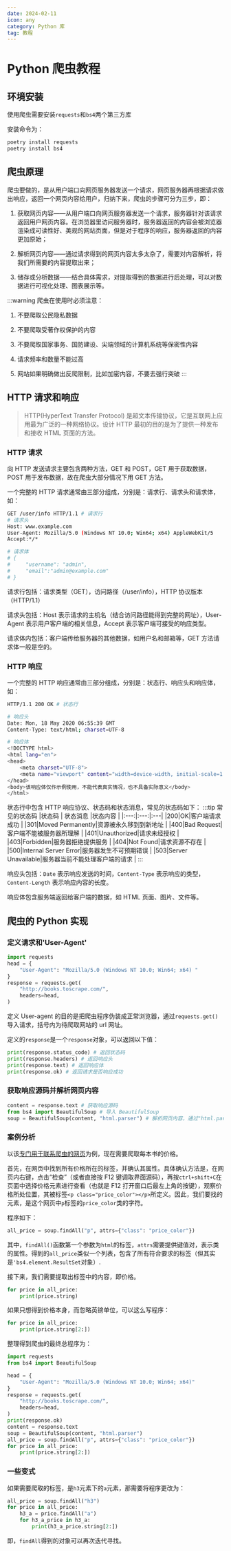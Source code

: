 ```yaml
---
date: 2024-02-11
icon: any
category: Python 库
tag: 教程
---
```


# Python 爬虫教程

## 环境安装

使用爬虫需要安装`requests`和`bs4`两个第三方库

安装命令为：

```sh
poetry install requests
poetry install bs4
```

## 爬虫原理

爬虫要做的，是从用户端口向网页服务器发送一个请求，网页服务器再根据请求做出响应，返回一个网页内容给用户，归纳下来，爬虫的步骤可分为三步，即：

1. 获取网页内容——从用户端口向网页服务器发送一个请求，服务器针对该请求返回用户网页内容。在浏览器里访问服务器时，服务器返回的内容会被浏览器渲染成可读性好、美观的网站页面，但是对于程序的响应，服务器返回的内容更加原始；

2. 解析网页内容——通过请求得到的网页内容太多太杂了，需要对内容解析，将我们所需要的内容提取出来；

3. 储存或分析数据——结合具体需求，对提取得到的数据进行后处理，可以对数据进行可视化处理、图表展示等。

:::warning 爬虫在使用时必须注意：

1. 不要爬取公民隐私数据

2. 不要爬取受著作权保护的内容

3. 不要爬取国家事务、国防建设、尖端领域的计算机系统等保密性内容

4. 请求频率和数量不能过高

5. 网站如果明确做出反爬限制，比如加密内容，不要去强行突破
:::

## HTTP 请求和响应

> HTTP(HyperText Transfer Protocol) 是超文本传输协议，它是互联网上应用最为广泛的一种网络协议。设计 HTTP 最初的目的是为了提供一种发布和接收 HTML 页面的方法。

### HTTP 请求

向 HTTP 发送请求主要包含两种方法，GET 和 POST，GET 用于获取数据，POST 用于发布数据，故在爬虫大部分情况下用 GET 方法。

一个完整的 HTTP 请求通常由三部分组成，分别是：请求行、请求头和请求体，如：

```sh
GET /user/info HTTP/1.1 # 请求行
# 请求头
Host: www.example.com
User-Agent: Mozilla/5.0 (Windows NT 10.0; Win64; x64) AppleWebKit/5
Accept:*/*

# 请求体
# {
#     "username": "admin",
#     "email":"admin@example.com" 
# } 
```

请求行包括：请求类型（GET），访问路径（/user/info），HTTP 协议版本（HTTP/1.1）

请求头包括：Host 表示请求的主机名（结合访问路径能得到完整的网址），User-Agent 表示用户客户端的相关信息，Accept 表示客户端可接受的响应类型。

请求体内包括：客户端传给服务器的其他数据，如用户名和邮箱等，GET 方法请求体一般是空的。

### HTTP 响应

一个完整的 HTTP 响应通常由三部分组成，分别是：状态行、响应头和响应体，如：

```sh
HTTP/1.1 200 OK # 状态行

# 响应头
Date: Mon, 18 May 2020 06:55:39 GMT
Content-Type: text/html; charset=UTF-8

# 响应体
<!DOCTYPE html>
<html lang="en">
<head>
    <meta charset="UTF-8">
    <meta name="viewport" content="width=device-width, initial-scale=1.0">
</head>
<body>该响应体仅作示例使用，不能代表真实情况，也不具备实际意义</body>
</html>

```
状态行中包含 HTTP 响应协议、状态码和状态消息，常见的状态码如下：
:::tip 常见的状态码
|状态码 | 状态消息 |状态内容 |
|:---:|:---:|:---|
|200|OK|客户端请求成功 |
|301|Moved Permanently|资源被永久移到到新地址 |
|400|Bad Request|客户端不能被服务器所理解 |
|401|Unauthorized|请求未经授权 |
|403|Forbidden|服务器拒绝提供服务 |
|404|Not Found|请求资源不存在 |
|500|Internal Server Error|服务器发生不可预期错误 |
|503|Server Unavailable|服务器当前不能处理客户端的请求 |
:::

响应头包括：`Date` 表示响应发送的时间，`Content-Type` 表示响应的类型，`Content-Length` 表示响应内容的长度。

响应体包含服务端返回给客户端的数据，如 HTML 页面、图片、文件等。

## 爬虫的 Python 实现

### 定义请求和'User-Agent'

```python
import requests
head = {
    "User-Agent": "Mozilla/5.0 (Windows NT 10.0; Win64; x64) "
}
response = requests.get(
    "http://books.toscrape.com/",
    headers=head,
)
```

定义 User-agent 的目的是把爬虫程序伪装成正常浏览器，通过`requests.get()`导入请求，括号内为待爬取网站的 url 网址。

定义的`response`是一个`response`对象，可以返回以下值：

```python
print(response.status_code) # 返回状态码
print(response.headers) # 返回响应头
print(response.text) # 返回响应体
print(response.ok) # 返回请求是否响应成功
```

### 获取响应源码并解析网页内容

```python
content = response.text # 获取响应源码
from bs4 import BeautifulSoup # 导入 BeautifulSoup
soup = BeautifulSoup(content, "html.parser") # 解析网页内容，通过"html.parser"指定解析器，一般情况下不需要更改
```

### 案例分析

以该[专门用于联系爬虫的网页](http://books.toscrape.com/)为例，现在需要爬取每本书的价格。

首先，在网页中找到所有价格所在的标签，并确认其属性。具体确认方法是，在网页内右键，点击“检查”（或者直接按 F12 键调取界面源码），再按`ctrl+shift+C`在页面中选择价格元素进行查看（也就是 F12 打开窗口后最左上角的按键），观察价格所处位置，其被标签`<p class="price_color"></p>`所定义。因此，我们要找的元素，是这个网页中`p`标签的`price_color`类的字符。

程序如下：

```python
all_price = soup.findAll("p", attrs={"class": "price_color"})
```

其中，`findAll()`函数第一个参数为`html`的标签，`attrs`需要提供键值对，表示类的属性。得到的`all_price`类似一个列表，包含了所有符合要求的标签（但其实是`'bs4.element.ResultSet`对象）.

接下来，我们需要提取出标签中的内容，即价格。

```python
for price in all_price:
    print(price.string)
```

如果只想得到价格本身，而忽略英镑单位，可以这么写程序：

```python
for price in all_price:
    print(price.string[2:])
```

整理得到爬虫的最终总程序为：
```python
import requests
from bs4 import BeautifulSoup

head = {
    "User-Agent": "Mozilla/5.0 (Windows NT 10.0; Win64; x64)"
}
response = requests.get(
    "http://books.toscrape.com/",
    headers=head,
)
print(response.ok)
content = response.text
soup = BeautifulSoup(content, "html.parser")
all_price = soup.findAll("p", attrs={"class": "price_color"})
for price in all_price:
    print(price.string[2:])
```

### 一些变式

如果需要爬取的标签，是`h3`元素下的`a`元素，那需要将程序更改为：
```python
all_price = soup.findAll("h3")
for price in all_price:
    h3_a = price.findAll("a")
    for h3_a_price in h3_a:
        print(h3_a_price.string[2:])
```
即，`findAll`得到的对象可以再次迭代寻找。
